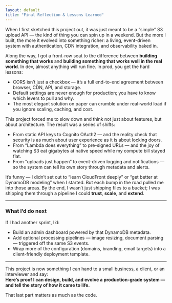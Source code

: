 ```yaml
---
layout: default
title: "Final Reflection & Lessons Learned"
---
```


When I first sketched this project out, it was just meant to be a “simple” S3 upload API — the kind of thing you can spin up in a weekend. But the more I built, the more it evolved into something richer: a living, event-driven system with authentication, CDN integration, and observability baked in.

Along the way, I got a front-row seat to the difference between **building something that works** and **building something that works well in the real world**. In dev, almost anything will run fine. In prod, you get the hard lessons:

- CORS isn’t just a checkbox — it’s a full end-to-end agreement between browser, CDN, API, and storage.  
- Default settings are never enough for production; you have to know which levers to pull and why.  
- The most elegant solution on paper can crumble under real-world load if you ignore scaling, caching, and cost.

This project forced me to slow down and think not just about features, but about architecture. The result was a series of shifts:
- From static API keys to Cognito OAuth2 — and the reality check that security is as much about user experience as it is about locking doors.  
- From “Lambda does everything” to pre-signed URLs — and the joy of watching S3 eat gigabytes at native speed while my compute bill stayed flat.  
- From “uploads just happen” to event-driven logging and notifications — so the system can tell its own story through metadata and alerts.

It’s funny — I didn’t set out to “learn CloudFront deeply” or “get better at DynamoDB modeling” when I started. But each bump in the road pulled me into those areas. By the end, I wasn’t just shipping files to a bucket; I was shipping them through a pipeline I could **trust**, **scale**, and **extend**.

---

### What I’d do next
If I had another sprint, I’d:
- Build an admin dashboard powered by that DynamoDB metadata.
- Add optional processing pipelines — image resizing, document parsing — triggered off the same S3 events.
- Wrap more of the configuration (domains, branding, email targets) into a client-friendly deployment template.

---

This project is now something I can hand to a small business, a client, or an interviewer and say:  
**Here’s proof I can design, build, and evolve a production-grade system — and tell the story of how it came to life.**  

That last part matters as much as the code.
